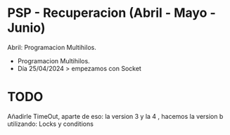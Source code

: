 # PSP - Recuperacion (Abril - Mayo - Junio)
Abril: 
Programacion Multihilos.
- Programacion Multihilos.
- Día 25/04/2024 > empezamos con Socket



# TODO

Añadirle TimeOut, aparte de eso: la version 3 y la 4 , hacemos la version b utilizando: Locks y conditions
